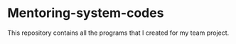 # Mentoring-system-codes
This repository contains all the programs that I created for my team project.
